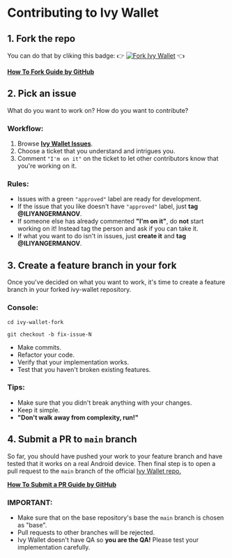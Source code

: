 # Contributing to Ivy Wallet

## 1. Fork the repo

You can do that by cliking this badge: 👉 [![Fork Ivy Wallet](https://img.shields.io/github/forks/Ivy-Apps/ivy-wallet?logo=github
)](https://github.com/Ivy-Apps/ivy-wallet/fork) 👈

**[How To Fork Guide by GitHub](https://docs.github.com/en/get-started/quickstart/fork-a-repo)**

## 2. Pick an issue

What do you want to work on? How do you want to contribute?

### Workflow:

1. Browse **[Ivy Wallet Issues](https://github.com/Ivy-Apps/ivy-wallet/issues)**.
2. Choose a ticket that you understand and intrigues you.
3. Comment `"I'm on it"` on the ticket to let other contributors know that you're working on it.

### Rules:

- Issues with a green `"approved"` label are ready for development.
- If the issue that you like doesn't have `"approved"` label, just **tag @ILIYANGERMANOV**.
- If someone else has already commented **"I'm on it"**, do **not** start working on it! Instead tag the person and ask if you can take it.
- If what you want to do isn't in issues, just **create it** and **tag @ILIYANGERMANOV**.

## 3. Create a feature branch in your fork

Once you've decided on what you want to work, it's time to create a feature branch in your forked ivy-wallet repository.

### Console:

`cd ivy-wallet-fork`

`git checkout -b fix-issue-N`

- Make commits.
- Refactor your code.
- Verify that your implementation works.
- Test that you haven't broken existing features.

### Tips:

- Make sure that you didn't break anything with your changes.
- Keep it simple.
- **"Don't walk away from complexity, run!"**

## 4. Submit a PR to `main` branch

So far, you should have pushed your work to your feature branch and have tested
that it works on a real Android device.
Then final step is to open a pull request to the `main` branch of the
official [Ivy Wallet repo.](https://github.com/Ivy-Apps/ivy-wallet/pulls)

**[How To Submit a PR Guide by GitHub](https://docs.github.com/en/pull-requests/collaborating-with-pull-requests/proposing-changes-to-your-work-with-pull-requests/creating-a-pull-request-from-a-fork)**

### IMPORTANT:

- Make sure that on the base repository's base the `main` branch is chosen as "base".
- Pull requests to other branches will be rejected.
- Ivy Wallet doesn't have QA so **you are the QA!** Please test your implementation carefully.
